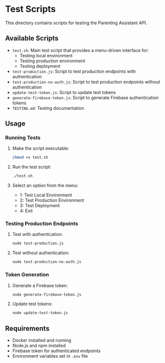 # Test Scripts

This directory contains scripts for testing the Parenting Assistant API.

## Available Scripts

- `test.sh`: Main test script that provides a menu-driven interface for:
  - Testing local environment
  - Testing production environment
  - Testing deployment
- `test-production.js`: Script to test production endpoints with authentication
- `test-production-no-auth.js`: Script to test production endpoints without authentication
- `update-test-token.js`: Script to update test tokens
- `generate-firebase-token.js`: Script to generate Firebase authentication tokens
- `TESTING.md`: Testing documentation

## Usage

### Running Tests

1. Make the script executable:

   ```bash
   chmod +x test.sh
   ```

2. Run the test script:

   ```bash
   ./test.sh
   ```

3. Select an option from the menu:
   - 1: Test Local Environment
   - 2: Test Production Environment
   - 3: Test Deployment
   - 4: Exit

### Testing Production Endpoints

1. Test with authentication:

   ```bash
   node test-production.js
   ```

2. Test without authentication:
   ```bash
   node test-production-no-auth.js
   ```

### Token Generation

1. Generate a Firebase token:

   ```bash
   node generate-firebase-token.js
   ```

2. Update test tokens:
   ```bash
   node update-test-token.js
   ```

## Requirements

- Docker installed and running
- Node.js and npm installed
- Firebase token for authenticated endpoints
- Environment variables set in `.env` file

